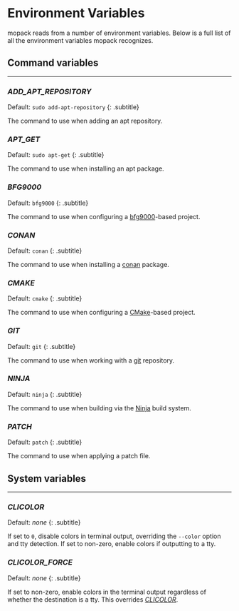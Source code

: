 # Environment Variables

mopack reads from a number of environment variables. Below is a full list of all
the environment variables mopack recognizes.

## Command variables
---

### *ADD_APT_REPOSITORY*
Default: `sudo add-apt-repository`
{: .subtitle}

The command to use when adding an apt repository.

### *APT_GET*
Default: `sudo apt-get`
{: .subtitle}

The command to use when installing an apt package.

### *BFG9000*
Default: `bfg9000`
{: .subtitle}

The command to use when configuring a [bfg9000][bfg9000]-based project.

### *CONAN*
Default: `conan`
{: .subtitle}

The command to use when installing a [conan][conan] package.

### *CMAKE*
Default: `cmake`
{: .subtitle}

The command to use when configuring a [CMake][cmake]-based project.

### *GIT*
Default: `git`
{: .subtitle}

The command to use when working with a [git][git] repository.

### *NINJA*
Default: `ninja`
{: .subtitle}

The command to use when building via the [Ninja][ninja] build system.

### *PATCH*
Default: `patch`
{: .subtitle}

The command to use when applying a patch file.

## System variables
---

### *CLICOLOR*
Default: *none*
{: .subtitle}

If set to `0`, disable colors in terminal output, overriding the `--color`
option and tty detection. If set to non-zero, enable colors if outputting to a
tty.

### *CLICOLOR_FORCE*
Default: *none*
{: .subtitle}

If set to non-zero, enable colors in the terminal output regardless of whether
the destination is a tty. This overrides [*CLICOLOR*](#clicolor).

[bfg9000]: https://jimporter.github.io/bfg9000/
[conan]: https://conan.io/
[cmake]: https://cmake.org/
[git]: https://git-scm.com/
[ninja]: https://ninja-build.org/
